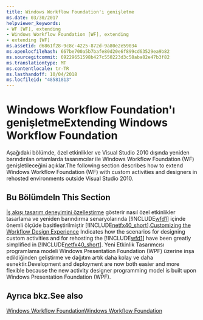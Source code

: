 ```yaml
---
title: Windows Workflow Foundation'ı genişletme
ms.date: 03/30/2017
helpviewer_keywords:
- WF [WF], extending
- Windows Workflow Foundation [WF], extending
- extending [WF]
ms.assetid: d6861f28-9c8c-4225-872d-9a80e2e59034
ms.openlocfilehash: 667be700a5b7bafe80d20e6f899cd63529ea9b82
ms.sourcegitcommit: 69229651598b427c550223d3c58aba82e47b3f82
ms.translationtype: MT
ms.contentlocale: tr-TR
ms.lasthandoff: 10/04/2018
ms.locfileid: "48581813"
---
```

# <a name="extending-windows-workflow-foundation"></a><span data-ttu-id="0848d-102">Windows Workflow Foundation'ı genişletme</span><span class="sxs-lookup"><span data-stu-id="0848d-102">Extending Windows Workflow Foundation</span></span>
<span data-ttu-id="0848d-103">Aşağıdaki bölümde, özel etkinlikler ve Visual Studio 2010 dışında yeniden barındırılan ortamlarda tasarımcılar ile Windows Workflow Foundation (WF) genişletileceğini açıklar.</span><span class="sxs-lookup"><span data-stu-id="0848d-103">The following section describes how to extend Windows Workflow Foundation (WF) with custom activities and designers in rehosted environments outside Visual Studio 2010.</span></span>

## <a name="in-this-section"></a><span data-ttu-id="0848d-104">Bu Bölümde</span><span class="sxs-lookup"><span data-stu-id="0848d-104">In This Section</span></span>
 <span data-ttu-id="0848d-105">[İş akışı tasarım deneyimini özelleştirme](../../../docs/framework/windows-workflow-foundation/customizing-the-workflow-design-experience.md) gösterir nasıl özel etkinlikler tasarlama ve yeniden barındırma senaryolarında [!INCLUDE[wfd1](../../../includes/wfd1-md.md)] içinde önemli ölçüde basitleştirilmiştir [!INCLUDE[netfx40_short](../../../includes/netfx40-short-md.md)].</span><span class="sxs-lookup"><span data-stu-id="0848d-105">[Customizing the Workflow Design Experience](../../../docs/framework/windows-workflow-foundation/customizing-the-workflow-design-experience.md) Indicates how the scenarios for designing custom activities and for rehosting the [!INCLUDE[wfd1](../../../includes/wfd1-md.md)] have been greatly simplified in [!INCLUDE[netfx40_short](../../../includes/netfx40-short-md.md)].</span></span> <span data-ttu-id="0848d-106">Yeni Etkinlik Tasarımcısı programlama modeli Windows Presentation Foundation (WPF) üzerine inşa edildiğinden geliştirme ve dağıtım artık daha kolay ve daha esnektir.</span><span class="sxs-lookup"><span data-stu-id="0848d-106">Development and deployment are now both easier and more flexible because the new activity designer programming model is built upon Windows Presentation Foundation (WPF).</span></span>

## <a name="see-also"></a><span data-ttu-id="0848d-107">Ayrıca bkz.</span><span class="sxs-lookup"><span data-stu-id="0848d-107">See also</span></span>
 [<span data-ttu-id="0848d-108">Windows Workflow Foundation</span><span class="sxs-lookup"><span data-stu-id="0848d-108">Windows Workflow Foundation</span></span>](../../../docs/framework/windows-workflow-foundation/index.md)
